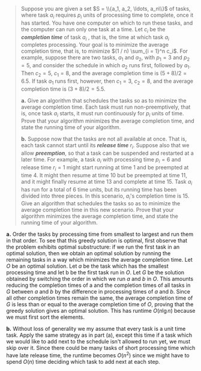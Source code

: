 > Suppose you are given a set $S = \\{a_1, a_2, \ldots, a_n\\}$ of tasks, where task $a_i$ requires $p_i$ units of processing time to complete, once it has started. You have one computer on which to run these tasks, and the computer can run only one task at a time. Let $c_i$ be the **_completion time_** of task $a_i$ , that is, the time at which task $a_i$ completes processing. Your goal is to minimize the average completion time, that is, to minimize $(1 / n) \sum_{i = 1}^n c_i$. For example, suppose there are two tasks, $a_1$ and $a_2$, with $p_1 = 3$ and $p_2 = 5$, and consider the schedule in which $a_2$ runs first, followed by $a_1$. Then $c_2 = 5$, $c_1 = 8$, and the average completion time is $(5 + 8) / 2 = 6.5$. If task $a_1$ runs first, however, then $c_1 = 3$, $c_2 = 8$, and the average completion time is $(3 + 8) / 2 = 5.5$.
>
> **a.** Give an algorithm that schedules the tasks so as to minimize the average completion time. Each task must run non-preemptively, that is, once task $a_i$ starts, it must run continuously for $p_i$ units of time. Prove that your algorithm minimizes the average completion time, and state the running time of your algorithm.
>
> **b.** Suppose now that the tasks are not all available at once. That is, each task cannot start until its **_release time_** $r_i$. Suppose also that we allow **_preemption_**, so that a task can be suspended and restarted at a later time. For example, a task $a_i$ with processing time $p_i = 6$ and release time $r_i = 1$ might start running at time $1$ and be preempted at time $4$. It might then resume at time $10$ but be preempted at time $11$, and it might finally resume at time $13$ and complete at time $15$. Task $a_i$ has run for a total of $6$ time units, but its running time has been divided into three pieces. In this scenario, $a_i$'s completion time is $15$. Give an algorithm that schedules the tasks so as to minimize the average completion time in this new scenario. Prove that your algorithm minimizes the average completion time, and state the running time of your algorithm.

**a.** Order the tasks by processing time from smallest to largest and run them in that order. To see that this greedy solution is optimal, first observe that the problem exhibits optimal substructure: if we run the first task in an optimal solution, then we obtain an optimal solution by running the remaining tasks in a way which minimizes the average completion time. Let $O$ be an optimal solution. Let $a$ be the task which has the smallest processing time and let b be the first task run in $O$. Let $G$ be the solution obtained by switching the order in which we run $a$ and $b$ in $O$. This amounts reducing the completion times of a and the completion times of all tasks in $G$ between $a$ and $b$ by the difference in processing times of $a$ and $b$. Since all other completion times remain the same, the average completion time of $G$ is less than or equal to the average completion time of $O$, proving that the greedy solution gives an optimal solution. This has runtime $O(n\lg n)$ because we must first sort the elements.

**b.** Without loss of generality we my assume that every task is a unit time task. Apply the same strategy as in part (a), except this time if a task which we would like to add next to the schedule isn't allowed to run yet, we must skip over it. Since there could be many tasks of short processing time which have late release time, the runtime becomes $O(n^2)$ since we might have to spend $O(n)$ time deciding which task to add next at each step.

